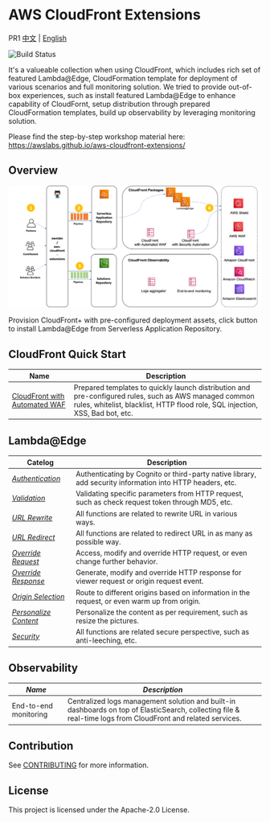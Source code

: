# AWS CloudFront Extensions
PR1
[中文]() | [English]()


![Build Status](https://codebuild.us-east-1.amazonaws.com/badges?uuid=eyJlbmNyeXB0ZWREYXRhIjoicno4cjFFMldhNVJ2ZXJRL2QweEVLSlhFOGEwNWNqRCtmTzBpdmNXUTFTNTdhbGgvQ0NuMjlHTWdicVpwM1ErVmtMRDl6amhHYmR0Sjk0eTIwU01IbElFPSIsIml2UGFyYW1ldGVyU3BlYyI6ImkvdjZXejA5aFIwSUx6d3UiLCJtYXRlcmlhbFNldFNlcmlhbCI6MX0%3D&branch=main)

It's a valueable collection when using CloudFront, which includes rich set of featured Lambda@Edge, CloudFormation template for deployment of various scenarios and full monitoring solution. We tried to provide out-of-box experiences, such as install featured Lambda@Edge to enhance capability of CloudFornt, setup distribution through prepared CloudFormation templates, build up observability by leveraging monitoring solution.

Please find the step-by-step workshop material here: https://awslabs.github.io/aws-cloudfront-extensions/


## Overview
<img src='docs/images/aws-cloudfront-extensions.png'>

Provision CloudFront+ with pre-configured deployment assets, click button to install Lambda@Edge from Serverless Application Repository.


## CloudFront Quick Start

|        **Name**    | **Description**      |
|------------------|--------------------|
| [CloudFront with Automated WAF](templates/aws-cloudfront-waf/README.md) | Prepared templates to quickly launch distribution and pre-configured rules, such as AWS managed common rules, whitelist, blacklist, HTTP flood role, SQL injection, XSS, Bad bot, etc.   | 



## Lambda@Edge

|        **Catelog** | **Description**      |
|------------------|--------------------|
|  [*Authentication*](docs/LambdaEdge.md#authentication)  | Authenticating by Cognito or third-party native library, add security information into HTTP headers, etc. |
|   [*Validation*](docs/LambdaEdge.md#validation)  |  Validating specific parameters from HTTP request, such as check request token through MD5, etc.             |
|   [*URL Rewrite*](docs/LambdaEdge.md#url-rewrite) | All functions are related to rewrite URL in various ways.             |
|   [*URL Redirect*](docs/LambdaEdge.md#url-redirect) |  All functions are related to redirect URL in as many as possible way.              |
|   [*Override Request*](docs/LambdaEdge.md#override-request) | Access, modify and override HTTP request, or even change further behavior.            |
|   [*Override Response*](docs/LambdaEdge.md#override-response) | Generate, modify and override HTTP response for viewer request or origin request event.               |
|   [*Origin Selection*](docs/LambdaEdge.md#origin-selection) | Route to different origins based on information in the request, or even warm up from origin.               |
|   [*Personalize Content*](docs/LambdaEdge.md#personalize-content) | Personalize the content as per requirement, such as resize the pictures.              |
|   [*Security*](docs/LambdaEdge.md#security) | All functions are related secure perspective, such as anti-leeching, etc.           |



## Observability

|        *Name*    | *Description*      |
|------------------|--------------------|
| End-to-end monitoring | Centralized logs management solution and built-in dashboards on top of ElasticSearch, collecting file & real-time logs from CloudFront and related services.   | 





## Contribution

See [CONTRIBUTING](./CONTRIBUTING.md) for more information.

## License

This project is licensed under the Apache-2.0 License.
